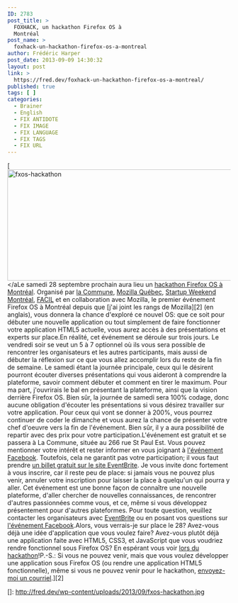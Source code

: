 ```yaml
---
ID: 2783
post_title: >
  FOXHACK, un hackathon Firefox OS à
  Montréal
post_name: >
  foxhack-un-hackathon-firefox-os-a-montreal
author: Frédéric Harper
post_date: 2013-09-09 14:30:32
layout: post
link: >
  https://fred.dev/foxhack-un-hackathon-firefox-os-a-montreal/
published: true
tags: [ ]
categories:
  - Brainer
  - English
  - FIX ANTIDOTE
  - FIX IMAGE
  - FIX LANGUAGE
  - FIX TAGS
  - FIX URL
---
```

[<img alt="fxos-hackathon" src="http://fred.dev/wp-content/uploads/2013/09/fxos-hackathon.jpg" width="600" height="251" /></aLe samedi 28 septembre prochain aura lieu un <a href="https://foxhack.eventbrite.com/" target="_blank" rel="noopener noreferrer">hackathon Firefox OS à Montréal</a>. Organisé par <a href="https://www.lacommune.ca/" target="_blank" rel="noopener noreferrer">la Commune</a>, <a href="https://mozillaquebec.org/web/fr/" target="_blank" rel="noopener noreferrer">Mozilla Québec</a>, <a href="http://communities.techstars.com/canada/montreal/startup-weekend/" target="_blank" rel="noopener noreferrer">Startup Weekend Montréal</a>, <a href="https://facil.qc.ca/fr" target="_blank" rel="noopener noreferrer">FACIL</a> et en collaboration avec Mozilla, le premier événement Firefox OS à Montréal depuis que [j'ai joint les rangs de Mozilla][2] (en anglais), vous donnera la chance d'exploré ce nouvel OS: que ce soit pour débuter une nouvelle application ou tout simplement de faire fonctionner votre application HTML5 actuelle, vous aurez accès à des présentations et experts sur place.En réalité, cet événement se déroule sur trois jours. Le vendredi soir se veut un 5 à 7 optionnel où ils vous sera possible de rencontrer les organisateurs et les autres participants, mais aussi de débuter la réflexion sur ce que vous allez accomplir lors du reste de la fin de semaine. Le samedi étant la journée principale, ceux qui le désirent pourront écouter diverses présentations qui vous aideront à comprendre la plateforme, savoir comment débuter et comment en tirer le maximum. Pour ma part, j'ouvrirais le bal en présentant la plateforme, ainsi que la vision derrière Firefox OS. Bien sûr, la journée de samedi sera 100% codage, donc aucune obligation d'écouter les présentations si vous désirez travailler sur votre application. Pour ceux qui vont se donner à 200%, vous pourrez continuer de coder le dimanche et vous aurez la chance de présenter votre chef d'oeuvre vers la fin de l'événement. Bien sûr, il y a aura possibilité de repartir avec des prix pour votre participation.L'événement est gratuit et se passera à La Commune, située au 266 rue St Paul Est. Vous pouvez mentionner votre intérêt et rester informer en vous joignant à <a href="https://foxhack.eventbrite.com/" target="_blank" rel="noopener noreferrer">l'événement Facebook</a>. Toutefois, cela ne garantit pas votre participation; il vous faut prendre <a href="https://foxhack.eventbrite.com/" target="_blank" rel="noopener noreferrer">un billet gratuit sur le site EventBrite</a>. Je vous invite donc fortement à vous inscrire, car il reste peu de place: si jamais vous ne pouvez plus venir, annuler votre inscription pour laisser la place à quelqu'un qui pourra y aller. Cet événement est une bonne façon de connaître une nouvelle plateforme, d'aller chercher de nouvelles connaissances, de rencontrer d'autres passionnées comme vous, et ce, même si vous développez présentement pour d'autres plateformes. Pour toute question, veuillez contacter les organisateurs avec <a href="https://foxhack.eventbrite.com/" target="_blank" rel="noopener noreferrer">EventBrite</a> ou en posant vos questions sur <a href="https://foxhack.eventbrite.com/" target="_blank" rel="noopener noreferrer">l'événement Facebook</a>.Alors, vous verrais-je sur place le 28? Avez-vous déjà une idée d'application que vous voulez faire? Avez-vous plutôt déjà une application faite avec HTML5, CSS3, et JavaScript que vous voudriez rendre fonctionnel sous Firefox OS? En espérant vous voir <a href="https://foxhack.eventbrite.com/" target="_blank" rel="noopener noreferrer">lors du hackathon</a>!P.-S.: Si vous ne pouvez venir, mais que vous voulez développer une application sous Firefox OS (ou rendre une application HTML5 fonctionnelle), même si vous ne pouvez venir pour le hackathon, <a href="mailto:fharper@mozilla.com" target="_blank" rel="noopener noreferrer">envoyez-moi un courriel</a>.][2]

 []: http://fred.dev/wp-content/uploads/2013/09/fxos-hackathon.jpg
